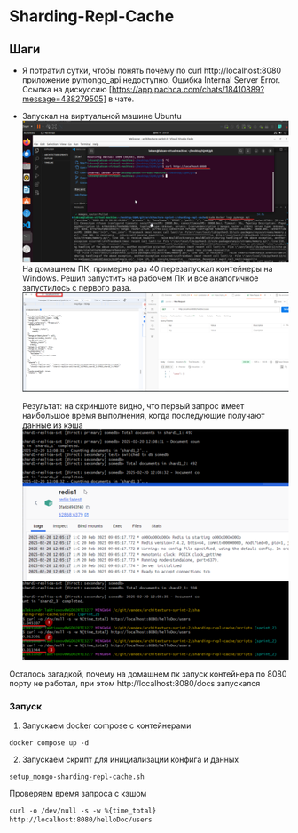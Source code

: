 # Sharding-Repl-Cache

## Шаги

- Я потратил сутки, чтобы понять почему по curl http://localhost:8080 приложение pymongo_api недоступно. Ошибка Internal Server Error.
  Ссылка на дискуссию [https://app.pachca.com/chats/18410889?message=438279505] в чате.
- Запускал на виртуальной машине Ubuntu ![Ошибка на Ubuntu](./error_pymongo_container.png)
  На домашнем ПК, примерно раз 40 перезапускал контейнеры на Windows. Решил запустить на рабочем ПК и все аналогичное запустилось с первого раза. ![Долгожданный запуск](./enable_port_8080.png)

  Результат: на скриншоте видно, что первый запрос имеет наибольшое время выполнения, когда последующие получают данные из кэша
  ![Сравнения времени запросов](./result_task_4.png)

Осталось загадкой, почему на домашнем пк запуск контейнера по 8080 порту не работал, при этом http://localhost:8080/docs запускался

### Запуск

1. Запускаем docker compose с контейнерами

```shell
docker compose up -d
```

2. Запускаем скрипт для инициализации конфига и данных

```shell
setup_mongo-sharding-repl-cache.sh
```

Проверяем время запроса с кэшом

```shell
curl -o /dev/null -s -w %{time_total} http://localhost:8080/helloDoc/users
```
